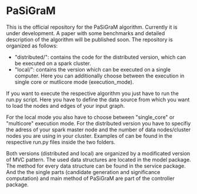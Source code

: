 # PaSiGraM

This is the official repository for the PaSiGraM algorithm. Currently it is under development. A paper with some
benchmarks and detailed description of the algorithm will be published soon.
The repository is organized as follows:
* "distributed/": contains the code for the distributed version, which can be executed on a spark cluster.
* "local/": contains the version which can be executed on a single computer. Here you can additionally choose between 
the execution in single core or mutlicore mode (execution_mode).
  
If you want to execute the respective algorithm you just have to run the run.py script. Here you have to define the data
source from which you want to load the nodes and edges of your input graph. 

For the local mode you also have to choose between "single_core" or "multicore" execution mode. For the distributed 
version you have to specifiy the adress of your spark master node and the number of data nodes/cluster nodes you are 
using in your cluster. Examples of can be found in the respective run.py files inside the two folders.

Both versions (distributed and local) are organized by a modificated version of MVC pattern. The used data structures 
are located in the model package. The method for every data structure can be found in the service package. And the the
single parts (candidate generation and significance computation) and main method of PaSiGraM are part of the controller 
package.
